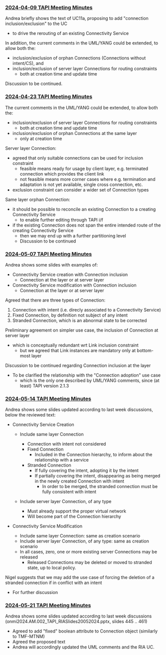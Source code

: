 ### [2024‐04‐09 TAPI Meeting Minutes](https://github.com/Open-Network-Models-and-Interfaces-ONMI/TAPI/wiki/2024%E2%80%9004%E2%80%9009-TAPI-Meeting-Minutes)

Andrea briefly shows the text of UC11a, proposing to add "connection inclusion/exclusion" to the UC
- to drive the rerouting of an existing Connectivity Service

In addition, the current comments in the UML/YANG could be extended, to allow both the:
- inclusion/exclusion of orphan Connections (Connections without intent/CS), and
- inclusion/exclusion of server layer Connections for routing constraints
  + both at creation time and update time

Discussion to be continued.

### [2024‐04‐23 TAPI Meeting Minutes](https://github.com/Open-Network-Models-and-Interfaces-ONMI/TAPI/wiki/2024%E2%80%9004%E2%80%9023-TAPI-Meeting-Minutes)

The current comments in the UML/YANG could be extended, to allow both the:
- inclusion/exclusion of server layer Connections for routing constraints
  + both at creation time and update time
- inclusion/exclusion of orphan Connections at the same layer
  + only at creation time

Server layer Connection:
- agreed that only suitable connections can be used for inclusion constraint
  + feasible means ready for usage by client layer, e.g. terminated connection which provides the client link
  + not feasible means more corner cases where e.g. termination and adaptation is not yet available, single cross connection, etc.
- exclusion constraint can consider a wider set of Connection types
  
Same layer orphan Connection:
- it should be possible to reconcile an existing Connection to a creating Connectivity Service
  + to enable further editing through TAPI i/f
- if the existing Connection does not span the entire intended route of the creating Connectivity Service
  + then we may end up with a further partitioning level
  + Discussion to be continued

### [2024‐05‐07 TAPI Meeting Minutes](https://github.com/Open-Network-Models-and-Interfaces-ONMI/TAPI/wiki/2024%E2%80%9005%E2%80%9007-TAPI-Meeting-Minutes)

Andrea shows some slides with examples of:
- Connectivity Service creation with Connection inclusion
  + Connection at the layer or at server layer
- Connectivity Service modification with Connection inclusion
  + Connection at the layer or at server layer
  
Agreed that there are three types of Connection:
1) Connection with intent (i.e. direcly associated to a Connectivity Service)
2) Fixed Connection, by definition not subject of any intent
3) Stranded Connection, which is an abnormal state to be corrected

Preliminary agreement on simpler use case, the inclusion of Connection at server layer
- which is conceptually redundant wrt Link inclusion constraint
  + but we agreed that Link instances are mandatory only at bottom-most layer
  
Discussion to be continued regarding Connection inclusion at the layer
- To be clarified the relationship with the "Connection adoption" use case
  + which is the only one described by UML/YANG comments, since (at least) TAPI version 2.1.3

### [2024‐05‐14 TAPI Meeting Minutes](https://github.com/Open-Network-Models-and-Interfaces-ONMI/TAPI/wiki/2024%E2%80%9005%E2%80%9014-TAPI-Meeting-Minutes)

Andrea shows some slides updated according to last week discussions, below the reviewed text:
- Connectivity Service Creation
  + Include same layer Connection
    - Connection with intent not considered
    - Fixed Connection
      + Included in the Connection hierarchy, to inform about the relationship with a service
    - Stranded Connection
      + If fully covering the intent, adopting it by the intent
      + If partially covering the intent, disappearing as being merged in the newly created Connection with intent
        - In order to be merged, the stranded connection must be fully consistent with intent

  + Include server layer Connection, of any type
    - Must already support the proper virtual network
    - Will become part of the Connection hierarchy

- Connectivity Service Modification
  + Include same layer Connection: same as creation scenario
  + Include server layer Connection, of any type: same as creation scenario
  + In all cases, zero, one or more existing server Connections may be released
    - Released Connections may be deleted or moved to stranded state, up to local policy.

Nigel suggests that we may add the use case of forcing the deletion of a stranded connection if in conflict with an intent
  - For further discussion

### [2024‐05‐21 TAPI Meeting Minutes](https://github.com/Open-Network-Models-and-Interfaces-ONMI/TAPI/wiki/2024%E2%80%9005%E2%80%9021-TAPI-Meeting-Minutes)

Andrea shows some slides updated according to last week discussions (onmi2024.AM.002_TAPI_RIASlides20052024.pptx, slides 445 .. 461)
- Agreed to add "fixed" boolean attribute to Connection object (similarly to TMF-MTNM)
- Agreed the proposed text
- Andrea will accordingly updated the UML comments and the RIA UC.